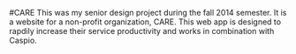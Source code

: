 #CARE
This was my senior design project during the fall 2014 semester. It is a website for a non-profit organization, CARE. This web app is designed to rapdily increase their service productivity and works in combination with Caspio.
